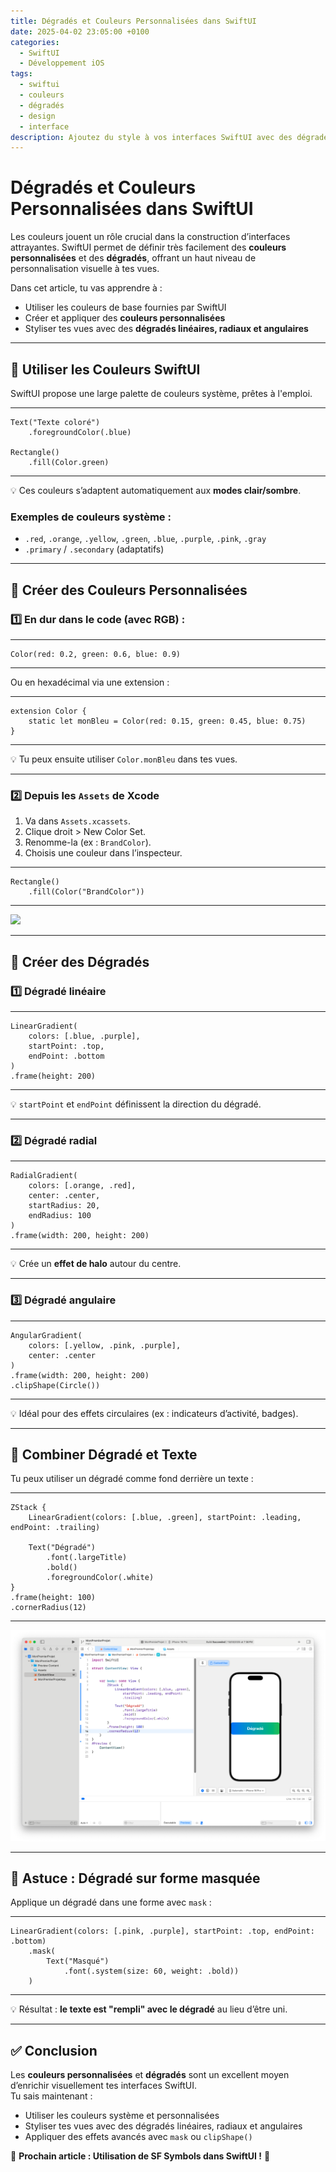 ```yaml
---
title: Dégradés et Couleurs Personnalisées dans SwiftUI
date: 2025-04-02 23:05:00 +0100
categories:
  - SwiftUI
  - Développement iOS
tags:
  - swiftui
  - couleurs
  - dégradés
  - design
  - interface
description: Ajoutez du style à vos interfaces SwiftUI avec des dégradés élégants et des couleurs personnalisées. Apprenez à les appliquer facilement.
---
```


# Dégradés et Couleurs Personnalisées dans SwiftUI

Les couleurs jouent un rôle crucial dans la construction d’interfaces attrayantes. SwiftUI permet de définir très facilement des **couleurs personnalisées** et des **dégradés**, offrant un haut niveau de personnalisation visuelle à tes vues.

Dans cet article, tu vas apprendre à :
- Utiliser les couleurs de base fournies par SwiftUI
- Créer et appliquer des **couleurs personnalisées**
- Styliser tes vues avec des **dégradés linéaires, radiaux et angulaires**

---

## 🎨 Utiliser les Couleurs SwiftUI

SwiftUI propose une large palette de couleurs système, prêtes à l'emploi.

---
```
Text("Texte coloré")
    .foregroundColor(.blue)

Rectangle()
    .fill(Color.green)
```
---

💡 Ces couleurs s’adaptent automatiquement aux **modes clair/sombre**.

### Exemples de couleurs système :
- `.red`, `.orange`, `.yellow`, `.green`, `.blue`, `.purple`, `.pink`, `.gray`
- `.primary` / `.secondary` (adaptatifs)

---

## 🧱 Créer des Couleurs Personnalisées

### 1️⃣ En dur dans le code (avec RGB) :

---
```
Color(red: 0.2, green: 0.6, blue: 0.9)
```
---

Ou en hexadécimal via une extension :

---
```
extension Color {
    static let monBleu = Color(red: 0.15, green: 0.45, blue: 0.75)
}
```
---

💡 Tu peux ensuite utiliser `Color.monBleu` dans tes vues.

---

### 2️⃣ Depuis les `Assets` de Xcode

1. Va dans `Assets.xcassets`.
2. Clique droit > New Color Set.
3. Renomme-la (ex : `BrandColor`).
4. Choisis une couleur dans l’inspecteur.

---
```
Rectangle()
    .fill(Color("BrandColor"))
```
---

![](../assets/images/2025-04-02-Degrades-et-Couleurs-Personnalisees-dans-SwiftUI/BrandColor.gif)

---

## 🌈 Créer des Dégradés

### 1️⃣ Dégradé linéaire

---
```
LinearGradient(
    colors: [.blue, .purple],
    startPoint: .top,
    endPoint: .bottom
)
.frame(height: 200)
```
---

💡 `startPoint` et `endPoint` définissent la direction du dégradé.

---

### 2️⃣ Dégradé radial

---
```
RadialGradient(
    colors: [.orange, .red],
    center: .center,
    startRadius: 20,
    endRadius: 100
)
.frame(width: 200, height: 200)
```
---

💡 Crée un **effet de halo** autour du centre.

---

### 3️⃣ Dégradé angulaire

---
```
AngularGradient(
    colors: [.yellow, .pink, .purple],
    center: .center
)
.frame(width: 200, height: 200)
.clipShape(Circle())
```
---

💡 Idéal pour des effets circulaires (ex : indicateurs d’activité, badges).

---

## 🧠 Combiner Dégradé et Texte

Tu peux utiliser un dégradé comme fond derrière un texte :

---
```
ZStack {
    LinearGradient(colors: [.blue, .green], startPoint: .leading, endPoint: .trailing)

    Text("Dégradé")
        .font(.largeTitle)
        .bold()
        .foregroundColor(.white)
}
.frame(height: 100)
.cornerRadius(12)
```

---

![](../assets/images/2025-04-02-Degrades-et-Couleurs-Personnalisees-dans-SwiftUI/degrader.png)

---

## 🧩 Astuce : Dégradé sur forme masquée

Applique un dégradé dans une forme avec `mask` :

---
```
LinearGradient(colors: [.pink, .purple], startPoint: .top, endPoint: .bottom)
    .mask(
        Text("Masqué")
            .font(.system(size: 60, weight: .bold))
    )
```
---

💡 Résultat : **le texte est "rempli" avec le dégradé** au lieu d’être uni.

---

## ✅ Conclusion

Les **couleurs personnalisées** et **dégradés** sont un excellent moyen d’enrichir visuellement tes interfaces SwiftUI.  
Tu sais maintenant :
- Utiliser les couleurs système et personnalisées
- Styliser tes vues avec des dégradés linéaires, radiaux et angulaires
- Appliquer des effets avancés avec `mask` ou `clipShape()`

📌 **Prochain article : Utilisation de SF Symbols dans SwiftUI !** 🧩
